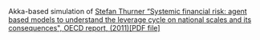 Akka-based simulation of [Stefan Thurner “Systemic financial risk: agent based models to understand the leverage cycle on national scales and its consequences",
OECD report, (2011)[PDF file]](https://www.oecd.org/gov/risk/46890029.pdf)
